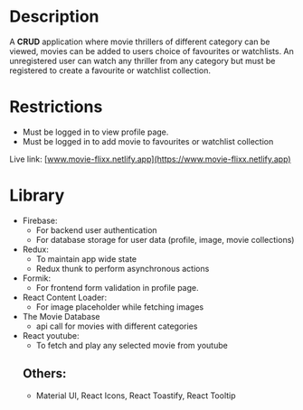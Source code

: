 # Description
A **CRUD** application where movie thrillers of different category can be viewed, movies can be added to users choice of favourites or watchlists.
An unregistered user can watch any thriller from any category but must be registered to create a favourite or watchlist collection.

# Restrictions
- Must be logged in to view profile page.
- Must be logged in to add movie to favourites or watchlist collection

Live link: [www.movie-flixx.netlify.app](https://www.movie-flixx.netlify.app)

# Library
- Firebase:
  - For backend user authentication
  - For database storage for user data (profile, image, movie collections)
- Redux:
  - To maintain app wide state
  - Redux thunk to perform asynchronous actions
- Formik:
  - For frontend form validation in profile page.
- React Content Loader:
  - For image placeholder while fetching images
- The Movie Database
  - api call for movies with different categories
- React youtube:
  - To fetch and play any selected movie from youtube
  ## Others:
  - Material UI, React Icons, React Toastify, React Tooltip

